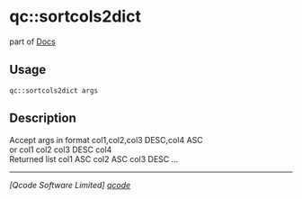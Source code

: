 qc::sortcols2dict
=================

part of [Docs](.)

Usage
-----
`qc::sortcols2dict args`

Description
-----------
Accept args in format col1,col2,col3 DESC,col4 ASC<br/>or col1 col2 col3 DESC col4<br/>Returned list col1 ASC col2 ASC col3 DESC ...

----------------------------------
*[Qcode Software Limited] [qcode]*

[qcode]: http://www.qcode.co.uk "Qcode Software"